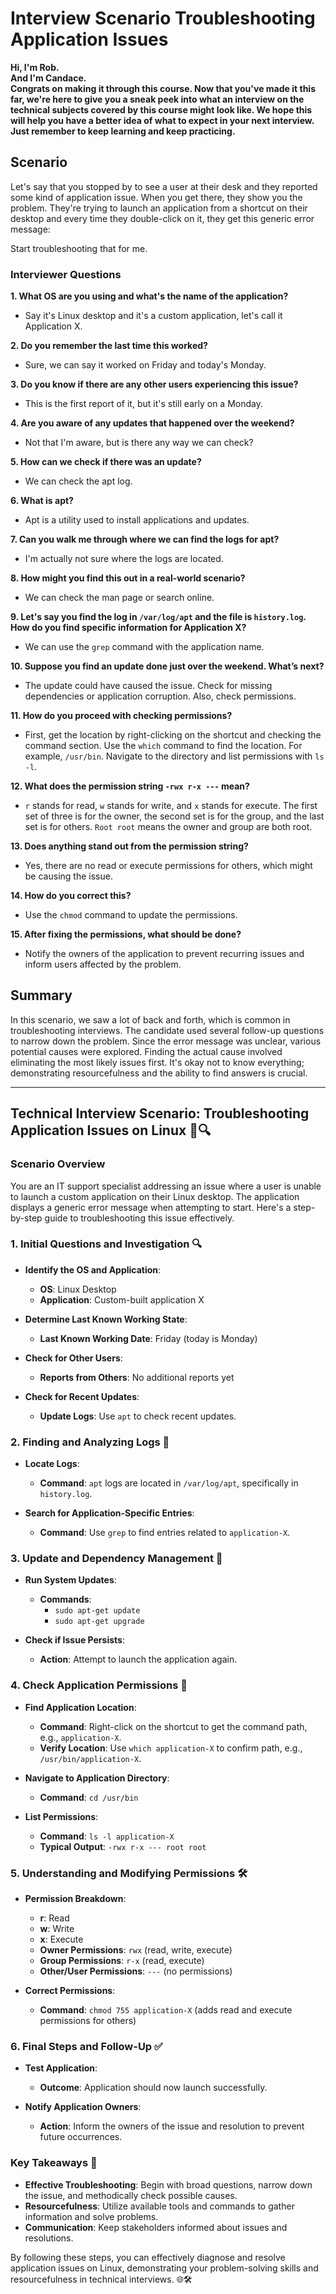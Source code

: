 # Interview Scenario Troubleshooting Application Issues

**Hi, I'm Rob.**  
**And I'm Candace.**  
**Congrats on making it through this course. Now that you've made it this far, we're here to give you a sneak peek into what an interview on the technical subjects covered by this course might look like. We hope this will help you have a better idea of what to expect in your next interview. Just remember to keep learning and keep practicing.**

## Scenario

Let's say that you stopped by to see a user at their desk and they reported some kind of application issue. When you get there, they show you the problem. They're trying to launch an application from a shortcut on their desktop and every time they double-click on it, they get this generic error message:


Start troubleshooting that for me.

### Interviewer Questions

**1. What OS are you using and what's the name of the application?**

- Say it's Linux desktop and it's a custom application, let's call it Application X.

**2. Do you remember the last time this worked?**

- Sure, we can say it worked on Friday and today's Monday.

**3. Do you know if there are any other users experiencing this issue?**

- This is the first report of it, but it's still early on a Monday.

**4. Are you aware of any updates that happened over the weekend?**

- Not that I'm aware, but is there any way we can check?

**5. How can we check if there was an update?**

- We can check the apt log.

**6. What is apt?**

- Apt is a utility used to install applications and updates.

**7. Can you walk me through where we can find the logs for apt?**

- I'm actually not sure where the logs are located.

**8. How might you find this out in a real-world scenario?**

- We can check the man page or search online.

**9. Let's say you find the log in `/var/log/apt` and the file is `history.log`. How do you find specific information for Application X?**

- We can use the `grep` command with the application name.

**10. Suppose you find an update done just over the weekend. What’s next?**

- The update could have caused the issue. Check for missing dependencies or application corruption. Also, check permissions.

**11. How do you proceed with checking permissions?**

- First, get the location by right-clicking on the shortcut and checking the command section. Use the `which` command to find the location. For example, `/usr/bin`. Navigate to the directory and list permissions with `ls -l`.

**12. What does the permission string `-rwx r-x ---` mean?**

- `r` stands for read, `w` stands for write, and `x` stands for execute. The first set of three is for the owner, the second set is for the group, and the last set is for others. `Root root` means the owner and group are both root.

**13. Does anything stand out from the permission string?**

- Yes, there are no read or execute permissions for others, which might be causing the issue.

**14. How do you correct this?**

- Use the `chmod` command to update the permissions.

**15. After fixing the permissions, what should be done?**

- Notify the owners of the application to prevent recurring issues and inform users affected by the problem.

## Summary

In this scenario, we saw a lot of back and forth, which is common in troubleshooting interviews. The candidate used several follow-up questions to narrow down the problem. Since the error message was unclear, various potential causes were explored. Finding the actual cause involved eliminating the most likely issues first. It's okay not to know everything; demonstrating resourcefulness and the ability to find answers is crucial.

---

## Technical Interview Scenario: Troubleshooting Application Issues on Linux 🐧🔍

### Scenario Overview

You are an IT support specialist addressing an issue where a user is unable to launch a custom application on their Linux desktop. The application displays a generic error message when attempting to start. Here's a step-by-step guide to troubleshooting this issue effectively.

### 1. Initial Questions and Investigation 🔍

- **Identify the OS and Application**:
  - **OS**: Linux Desktop
  - **Application**: Custom-built application X

- **Determine Last Known Working State**:
  - **Last Known Working Date**: Friday (today is Monday)

- **Check for Other Users**:
  - **Reports from Others**: No additional reports yet

- **Check for Recent Updates**:
  - **Update Logs**: Use `apt` to check recent updates.

### 2. Finding and Analyzing Logs 📜

- **Locate Logs**:
  - **Command**: `apt` logs are located in `/var/log/apt`, specifically in `history.log`.

- **Search for Application-Specific Entries**:
  - **Command**: Use `grep` to find entries related to `application-X`.

### 3. Update and Dependency Management 🔄

- **Run System Updates**:
  - **Commands**:
    - `sudo apt-get update`
    - `sudo apt-get upgrade`

- **Check if Issue Persists**:
  - **Action**: Attempt to launch the application again.

### 4. Check Application Permissions 🔐

- **Find Application Location**:
  - **Command**: Right-click on the shortcut to get the command path, e.g., `application-X`.
  - **Verify Location**: Use `which application-X` to confirm path, e.g., `/usr/bin/application-X`.

- **Navigate to Application Directory**:
  - **Command**: `cd /usr/bin`

- **List Permissions**:
  - **Command**: `ls -l application-X`
  - **Typical Output**: `-rwx r-x --- root root`

### 5. Understanding and Modifying Permissions 🛠️

- **Permission Breakdown**:
  - **r**: Read
  - **w**: Write
  - **x**: Execute
  - **Owner Permissions**: `rwx` (read, write, execute)
  - **Group Permissions**: `r-x` (read, execute)
  - **Other/User Permissions**: `---` (no permissions)

- **Correct Permissions**:
  - **Command**: `chmod 755 application-X` (adds read and execute permissions for others)

### 6. Final Steps and Follow-Up ✅

- **Test Application**:
  - **Outcome**: Application should now launch successfully.

- **Notify Application Owners**:
  - **Action**: Inform the owners of the issue and resolution to prevent future occurrences.

### Key Takeaways 🌟

- **Effective Troubleshooting**: Begin with broad questions, narrow down the issue, and methodically check possible causes.
- **Resourcefulness**: Utilize available tools and commands to gather information and solve problems.
- **Communication**: Keep stakeholders informed about issues and resolutions.

By following these steps, you can effectively diagnose and resolve application issues on Linux, demonstrating your problem-solving skills and resourcefulness in technical interviews. 🌐🛠️
